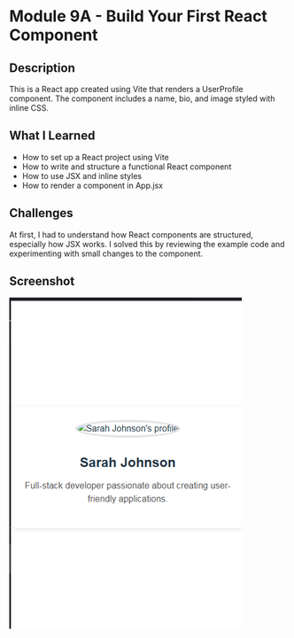 # Module 9A - Build Your First React Component

## Description
This is a React app created using Vite that renders a UserProfile component. The component includes a name, bio, and image styled with inline CSS.

## What I Learned
- How to set up a React project using Vite
- How to write and structure a functional React component
- How to use JSX and inline styles
- How to render a component in App.jsx

## Challenges
At first, I had to understand how React components are structured, especially how JSX works. I solved this by reviewing the example code and experimenting with small changes to the component.

## Screenshot
![UserProfile Screenshot](https://github.com/gonzalezjulio01/module9a-firstreact/blob/main/A9A.png)


